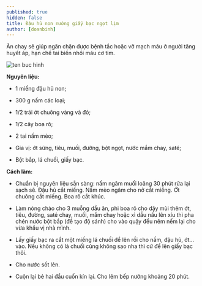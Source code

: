 ```yaml
---
published: true
hidden: false
title: Đậu hủ non nướng giấy bạc ngọt lịm
author: [doanbinh] 
---
```

 Ăn chay sẽ giúp ngăn chặn được bệnh tắc hoặc vỡ mạch máu ở người tăng huyết áp, hạn chế tai biến nhồi máu cơ tim.

![ten buc hinh](https://img-global.cpcdn.com/005_recipes/080be8a9020a1918/1200x630cq70/photo.jpg "ten buc hinh")

**Nguyên liệu:**

+ 1 miếng đậu hủ non;

+ 300 g nấm các loại;

+ 1/2 trái ớt chuông vàng và đỏ;

+ 1/2 cây boa rô;

+ 2 tai nấm mèo;

+ Gia vị: ớt sừng, tiêu, muối, đường, bột ngọt, nước mắm chay, saté;

+ Bột bắp, lá chuối, giấy bạc.

**Cách làm:**

+ Chuẩn bị nguyên liệu sẵn sàng: nấm ngâm muối loãng 30 phút rửa lại sạch sẽ. Đậu hủ cắt miếng. Nấm mèo ngâm cho nở cắt miếng. Ớt chuông cắt miếng. Boa rô cắt khúc.

+ Làm nóng chảo cho 3 muỗng dầu ăn, phi boa rô cho dậy mùi thêm ớt, tiêu, đường, saté chay, muối, mắm chay hoặc xì dầu nấu lên xíu thì pha chén nước bột bắp (để tạo độ sánh) cho vào quậy đều nêm nếm lại cho vừa khẩu vị nhà mình.

+ Lấy giấy bạc ra cắt một miếng lá chuối để lên rồi cho nấm, đậu hủ, ớt… vào. Nếu không có lá chuối cũng không sao nha thì cứ để lên giấy bạc thôi.

+ Cho nước sốt lên.

+ Cuộn lại bẻ hai đầu cuốn kín lại. Cho lêm bếp nướng khoảng 20 phút.